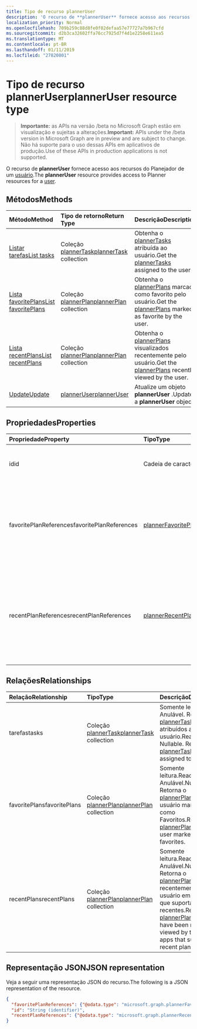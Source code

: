 ```yaml
---
title: Tipo de recurso plannerUser
description: 'O recurso de **plannerUser** fornece acesso aos recursos do Planejador de um usuário. '
localization_priority: Normal
ms.openlocfilehash: 709b259c88d8fe0f02defaa57e77727a7b967cfd
ms.sourcegitcommit: d2b3ca32602ffa76cc7925d7f4d1e2258e611ea5
ms.translationtype: MT
ms.contentlocale: pt-BR
ms.lasthandoff: 01/11/2019
ms.locfileid: "27820801"
---
```

# <a name="planneruser-resource-type"></a><span data-ttu-id="eeb1f-103">Tipo de recurso plannerUser</span><span class="sxs-lookup"><span data-stu-id="eeb1f-103">plannerUser resource type</span></span>

> <span data-ttu-id="eeb1f-104">**Importante:** as APIs na versão /beta no Microsoft Graph estão em visualização e sujeitas a alterações.</span><span class="sxs-lookup"><span data-stu-id="eeb1f-104">**Important:** APIs under the /beta version in Microsoft Graph are in preview and are subject to change.</span></span> <span data-ttu-id="eeb1f-105">Não há suporte para o uso dessas APIs em aplicativos de produção.</span><span class="sxs-lookup"><span data-stu-id="eeb1f-105">Use of these APIs in production applications is not supported.</span></span>

<span data-ttu-id="eeb1f-106">O recurso de **plannerUser** fornece acesso aos recursos do Planejador de um [usuário](user.md).</span><span class="sxs-lookup"><span data-stu-id="eeb1f-106">The **plannerUser** resource provides access to Planner resources for a [user](user.md).</span></span> 


## <a name="methods"></a><span data-ttu-id="eeb1f-107">Métodos</span><span class="sxs-lookup"><span data-stu-id="eeb1f-107">Methods</span></span>

| <span data-ttu-id="eeb1f-108">Método</span><span class="sxs-lookup"><span data-stu-id="eeb1f-108">Method</span></span>           | <span data-ttu-id="eeb1f-109">Tipo de retorno</span><span class="sxs-lookup"><span data-stu-id="eeb1f-109">Return Type</span></span>    |<span data-ttu-id="eeb1f-110">Descrição</span><span class="sxs-lookup"><span data-stu-id="eeb1f-110">Description</span></span>|
|:---------------|:--------|:----------|
|[<span data-ttu-id="eeb1f-111">Listar tarefas</span><span class="sxs-lookup"><span data-stu-id="eeb1f-111">List tasks</span></span>](../api/planneruser-list-tasks.md) |<span data-ttu-id="eeb1f-112">Coleção [plannerTask](plannertask.md)</span><span class="sxs-lookup"><span data-stu-id="eeb1f-112">[plannerTask](plannertask.md) collection</span></span>| <span data-ttu-id="eeb1f-113">Obtenha o [plannerTasks](plannertask.md) atribuída ao usuário.</span><span class="sxs-lookup"><span data-stu-id="eeb1f-113">Get the [plannerTasks](plannertask.md) assigned to the user.</span></span>|
|[<span data-ttu-id="eeb1f-114">Lista favoritePlans</span><span class="sxs-lookup"><span data-stu-id="eeb1f-114">List favoritePlans</span></span>](../api/planneruser-list-favoriteplans.md) |<span data-ttu-id="eeb1f-115">Coleção [plannerPlan](plannerplan.md)</span><span class="sxs-lookup"><span data-stu-id="eeb1f-115">[plannerPlan](plannerplan.md) collection</span></span>| <span data-ttu-id="eeb1f-116">Obtenha o [plannerPlans](plannerplan.md) marcado como favorito pelo usuário.</span><span class="sxs-lookup"><span data-stu-id="eeb1f-116">Get the [plannerPlans](plannerplan.md) marked as favorite by the user.</span></span>|
|[<span data-ttu-id="eeb1f-117">Lista recentPlans</span><span class="sxs-lookup"><span data-stu-id="eeb1f-117">List recentPlans</span></span>](../api/planneruser-list-recentplans.md) |<span data-ttu-id="eeb1f-118">Coleção [plannerPlan](plannerplan.md)</span><span class="sxs-lookup"><span data-stu-id="eeb1f-118">[plannerPlan](plannerplan.md) collection</span></span>| <span data-ttu-id="eeb1f-119">Obtenha o [plannerPlans](plannerplan.md) visualizados recentemente pelo usuário.</span><span class="sxs-lookup"><span data-stu-id="eeb1f-119">Get the [plannerPlans](plannerplan.md) recently viewed by the user.</span></span>|
|[<span data-ttu-id="eeb1f-120">Update</span><span class="sxs-lookup"><span data-stu-id="eeb1f-120">Update</span></span>](../api/planneruser-update.md) | [<span data-ttu-id="eeb1f-121">plannerUser</span><span class="sxs-lookup"><span data-stu-id="eeb1f-121">plannerUser</span></span>](planneruser.md)| <span data-ttu-id="eeb1f-122">Atualize um objeto **plannerUser** .</span><span class="sxs-lookup"><span data-stu-id="eeb1f-122">Update a **plannerUser** object.</span></span> |


## <a name="properties"></a><span data-ttu-id="eeb1f-123">Propriedades</span><span class="sxs-lookup"><span data-stu-id="eeb1f-123">Properties</span></span>
| <span data-ttu-id="eeb1f-124">Propriedade</span><span class="sxs-lookup"><span data-stu-id="eeb1f-124">Property</span></span>     | <span data-ttu-id="eeb1f-125">Tipo</span><span class="sxs-lookup"><span data-stu-id="eeb1f-125">Type</span></span>   |<span data-ttu-id="eeb1f-126">Descrição</span><span class="sxs-lookup"><span data-stu-id="eeb1f-126">Description</span></span>|
|:---------------|:--------|:----------|
|<span data-ttu-id="eeb1f-127">id</span><span class="sxs-lookup"><span data-stu-id="eeb1f-127">id</span></span>|<span data-ttu-id="eeb1f-128">Cadeia de caracteres</span><span class="sxs-lookup"><span data-stu-id="eeb1f-128">String</span></span>| <span data-ttu-id="eeb1f-129">Somente leitura.</span><span class="sxs-lookup"><span data-stu-id="eeb1f-129">Read-only.</span></span> <span data-ttu-id="eeb1f-130">Identificador do plannerUser</span><span class="sxs-lookup"><span data-stu-id="eeb1f-130">Identifier of the plannerUser</span></span>|
|<span data-ttu-id="eeb1f-131">favoritePlanReferences</span><span class="sxs-lookup"><span data-stu-id="eeb1f-131">favoritePlanReferences</span></span>|[<span data-ttu-id="eeb1f-132">plannerFavoritePlanReferenceCollection</span><span class="sxs-lookup"><span data-stu-id="eeb1f-132">plannerFavoritePlanReferenceCollection</span></span>](plannerfavoriteplanreferencecollection.md)| <span data-ttu-id="eeb1f-133">Uma coleção que contém as referências para os planos de que o usuário tenha marcado como Favoritos.</span><span class="sxs-lookup"><span data-stu-id="eeb1f-133">A collection containing the references to the plans that the user has marked as favorites.</span></span>|
|<span data-ttu-id="eeb1f-134">recentPlanReferences</span><span class="sxs-lookup"><span data-stu-id="eeb1f-134">recentPlanReferences</span></span>|[<span data-ttu-id="eeb1f-135">plannerRecentPlanReferenceCollection</span><span class="sxs-lookup"><span data-stu-id="eeb1f-135">plannerRecentPlanReferenceCollection</span></span>](plannerrecentplanreferencecollection.md)| <span data-ttu-id="eeb1f-136">Uma coleção que contém referências para os planos que foram visualizados recentemente pelo usuário em aplicativos que suportam planos recentes.</span><span class="sxs-lookup"><span data-stu-id="eeb1f-136">A collection containing references to the plans that were viewed recently by the user in apps that support recent plans.</span></span>|

## <a name="relationships"></a><span data-ttu-id="eeb1f-137">Relações</span><span class="sxs-lookup"><span data-stu-id="eeb1f-137">Relationships</span></span>
| <span data-ttu-id="eeb1f-138">Relação</span><span class="sxs-lookup"><span data-stu-id="eeb1f-138">Relationship</span></span> | <span data-ttu-id="eeb1f-139">Tipo</span><span class="sxs-lookup"><span data-stu-id="eeb1f-139">Type</span></span>   |<span data-ttu-id="eeb1f-140">Descrição</span><span class="sxs-lookup"><span data-stu-id="eeb1f-140">Description</span></span>|
|:---------------|:--------|:----------|
|<span data-ttu-id="eeb1f-141">tarefas</span><span class="sxs-lookup"><span data-stu-id="eeb1f-141">tasks</span></span>|<span data-ttu-id="eeb1f-142">Coleção [plannerTask](plannertask.md)</span><span class="sxs-lookup"><span data-stu-id="eeb1f-142">[plannerTask](plannertask.md) collection</span></span>| <span data-ttu-id="eeb1f-p103">Somente leitura. Anulável. Returna o [plannerTasks](plannertask.md) atribuídos ao usuário.</span><span class="sxs-lookup"><span data-stu-id="eeb1f-p103">Read-only. Nullable. Returns the [plannerTasks](plannertask.md) assigned to the user.</span></span>|
|<span data-ttu-id="eeb1f-146">favoritePlans</span><span class="sxs-lookup"><span data-stu-id="eeb1f-146">favoritePlans</span></span>|<span data-ttu-id="eeb1f-147">Coleção [plannerPlan](plannerplan.md)</span><span class="sxs-lookup"><span data-stu-id="eeb1f-147">[plannerPlan](plannerplan.md) collection</span></span>| <span data-ttu-id="eeb1f-148">Somente leitura.</span><span class="sxs-lookup"><span data-stu-id="eeb1f-148">Read-only.</span></span> <span data-ttu-id="eeb1f-149">Anulável.</span><span class="sxs-lookup"><span data-stu-id="eeb1f-149">Nullable.</span></span> <span data-ttu-id="eeb1f-150">Retorna o [plannerPlans](plannerplan.md) que o usuário marcado como Favoritos.</span><span class="sxs-lookup"><span data-stu-id="eeb1f-150">Returns the [plannerPlans](plannerplan.md) that the user marked as favorites.</span></span>|
|<span data-ttu-id="eeb1f-151">recentPlans</span><span class="sxs-lookup"><span data-stu-id="eeb1f-151">recentPlans</span></span>|<span data-ttu-id="eeb1f-152">Coleção [plannerPlan](plannerplan.md)</span><span class="sxs-lookup"><span data-stu-id="eeb1f-152">[plannerPlan](plannerplan.md) collection</span></span>| <span data-ttu-id="eeb1f-153">Somente leitura.</span><span class="sxs-lookup"><span data-stu-id="eeb1f-153">Read-only.</span></span> <span data-ttu-id="eeb1f-154">Anulável.</span><span class="sxs-lookup"><span data-stu-id="eeb1f-154">Nullable.</span></span> <span data-ttu-id="eeb1f-155">Retorna o [plannerPlans](plannerplan.md) exibidos recentemente pelo usuário em aplicativos que suportam planos recentes.</span><span class="sxs-lookup"><span data-stu-id="eeb1f-155">Returns the [plannerPlans](plannerplan.md) that have been recently viewed by the user in apps that support recent plans.</span></span> |

## <a name="json-representation"></a><span data-ttu-id="eeb1f-156">Representação JSON</span><span class="sxs-lookup"><span data-stu-id="eeb1f-156">JSON representation</span></span>
<span data-ttu-id="eeb1f-157">Veja a seguir uma representação JSON do recurso.</span><span class="sxs-lookup"><span data-stu-id="eeb1f-157">The following is a JSON representation of the resource.</span></span>

<!-- {
  "blockType": "resource",
  "optionalProperties": [

  ],
  "@odata.type": "microsoft.graph.plannerUser"
}-->

```json
{
  "favoritePlanReferences": {"@odata.type": "microsoft.graph.plannerFavoritePlanReferenceCollection"},
  "id": "String (identifier)",
  "recentPlanReferences": {"@odata.type": "microsoft.graph.plannerRecentPlanReferenceCollection"}
}

```

<!-- uuid: 8fcb5dbc-d5aa-4681-8e31-b001d5168d79
2015-10-25 14:57:30 UTC -->
<!-- {
  "type": "#page.annotation",
  "description": "plannerUser resource",
  "keywords": "",
  "section": "documentation",
  "tocPath": ""
}-->
